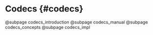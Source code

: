 # Codecs {#codecs}
@subpage codecs_introduction
@subpage codecs_manual
@subpage codecs_concepts
@subpage codecs_impl